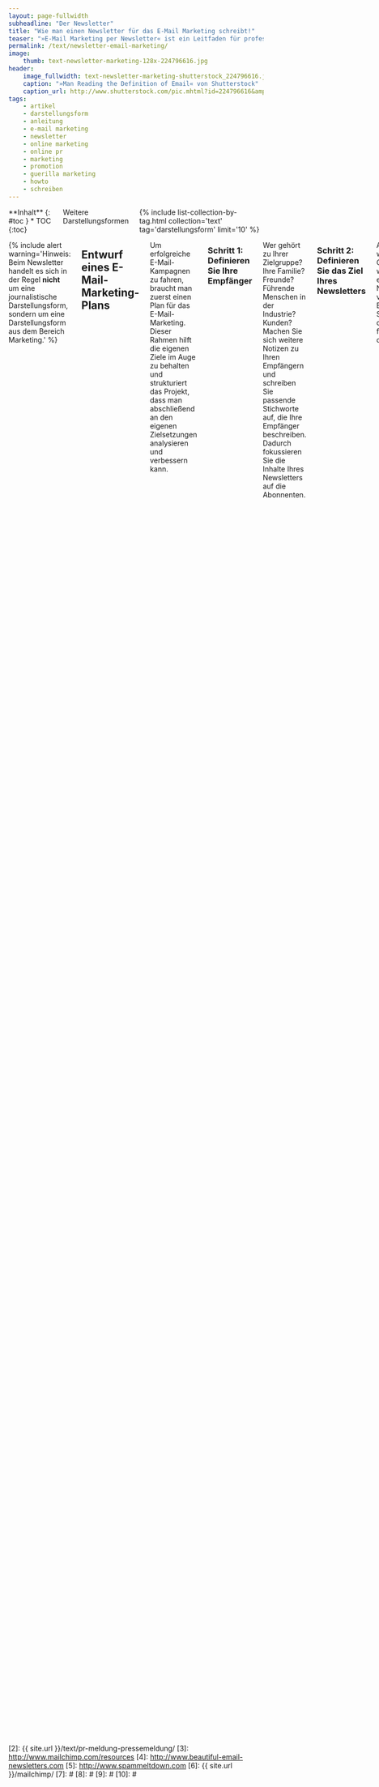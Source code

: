 ```yaml
---
layout: page-fullwidth
subheadline: "Der Newsletter"
title: "Wie man einen Newsletter für das E-Mail Marketing schreibt!"
teaser: "»E-Mail Marketing per Newsletter« ist ein Leitfaden für professionelles Online-Marketing. Neben einem E-Mail-Marketing-Plan erläutert das HowTo technische Hürden und typische Anfängerfehler."
permalink: /text/newsletter-email-marketing/
image:
    thumb: text-newsletter-marketing-128x-224796616.jpg
header:
    image_fullwidth: text-newsletter-marketing-shutterstock_224796616.jpg
    caption: "»Man Reading the Definition of Email« von Shutterstock"
    caption_url: http://www.shutterstock.com/pic.mhtml?id=224796616&amp;src=id
tags:
    - artikel
    - darstellungsform
    - anleitung
    - e-mail marketing
    - newsletter
    - online marketing
    - online pr
    - marketing
    - promotion
    - guerilla marketing
    - howto
    - schreiben
---
```

<div class="row">
<div class="medium-5 medium-push-7 columns" markdown="1">
<div class="panel radius" markdown="1">
**Inhalt**
{: #toc }
*  TOC
{:toc}
</div>

<div class="font-size-h4 b10 sans">Weitere Darstellungsformen</div>
{% include list-collection-by-tag.html collection='text' tag='darstellungsform' limit='10' %}


</div><!-- /.medium-5.columns -->
<div class="medium-7 medium-pull-5 columns" markdown="1">

{% include alert warning='Hinweis:  Beim Newsletter handelt es sich in der Regel <strong>nicht</strong> um eine journalistische Darstellungsform, sondern um eine Darstellungsform aus dem Bereich Marketing.' %}



## Entwurf eines E-Mail-Marketing-Plans

Um erfolgreiche E-Mail-Kampagnen zu fahren, braucht man zuerst einen Plan für das E-Mail-Marketing. Dieser Rahmen hilft die eigenen Ziele im Auge zu behalten und strukturiert das Projekt, dass man abschließend an den eigenen Zielsetzungen analysieren und verbessern kann.


### Schritt 1: Definieren Sie Ihre Empfänger

Wer gehört zu Ihrer Zielgruppe? Ihre Familie? Freunde? Führende Menschen in der Industrie? Kunden? Machen Sie sich weitere Notizen zu Ihren Empfängern und schreiben Sie passende Stichworte auf, die Ihre Empfänger beschreiben. Dadurch fokussieren Sie die Inhalte Ihres Newsletters auf die Abonnenten.


### Schritt 2: Definieren Sie das Ziel Ihres Newsletters

Aus welchem Grund wollen Sie einen Newsletter verschicken? Beantworten Sie sich dazu die folgenden drei Fragen:

1.  Warum wollen meine Empfänger von mir hören?
3.  Welche hilfreichen Informationen kann ich meinen Empfängern bieten?
5.  Was will ich mit meinen Newsletter erreichen?


### Schritt 3: Beschreiben Sie Ihr Ziel

Das Definieren von Zielen ist ein wichtiger Teil des Marketing-Plans. Wenn Sie sich Ziele für Ihren Newsletter stecken, können Sie anschließend besser überprüfen, ob Sie diese auch erreicht haben. Wollen Sie die Anzahl von Empfängern vergrößern? Wollen Sie bessere Klickzahlen für Ihre Website erreichen? Der Start ist schwierig und zuerst sollte das Ziel sein, eine konstante und loyale Leserschaft aufzubauen. Sie werden nicht sofort Effekte des Newsletters spüren.

Wenn Sie jedoch qualitativ hochwertige Newsletter produzieren, profitieren Sie auf lange Sicht und Erfolge mehren sich dann mit der Zeit. Betreiben Sie ein wenig Brainstorming und fragen Sie sich, was Sie in den nächsten sechs Monaten erreichen wollen. Dann schreiben Sie sich drei Dinge auf:

1.  Wie lautet das Ziel?
3.  Wie erreiche ich das Ziel?
5.  Wie messe ich den Erfolg?


### Schritt 4: Legen Sie die Frequenz für den Versand fest

Setzen Sie sich mit Ihrem Kalender hin und fragen Sie sich: Welche Taktung bzw. Frequenz ist für den Newsletter bzw. Ihre Empfänger sinnvoll? Empfehlenswert ist es, den Newsletter zumindest einmal pro Monat zu verschicken. Fühlen Sie sich jedoch nicht genötigt einen Newsletter zu verschicken, wenn es nichts Wissenswertes zu berichten gibt.

Vermeiden Sie jedoch eine zu große Zeitspanne. Einige Ihrer Abonnenten könnten vergessen haben, dass Sie sich für Ihren Newsletter persönlich entschieden haben. Verschicken Sie auch Ihren Newsletter auch nicht in einer zu hohen Frequenz, da dass ein Gefühl von Spamming beim Empfänger hinterlässt.


![]({{ site.urlimg }}text-email-marketing.jpg)

### Schritt 5: Erstellen Sie einen Zeitplan

Im letzten Schritt müssen Sie noch festlegen, wann Sie ihren Newsletter verschicken. Nehmen Sie sich Ihren Kalender zur Brust und legen Sie eine Deadline fest, wann welcher Arbeitsschritt abgearbeitet sein muss. Ein Plan könnte z.B. so aussehen:

Tag 1
:   Legen Sie die Themen für den nächsten Newsletter fest und welche Bilder/Fotos/Grafiken Sie nutzen könnten.

Tag 2
:   Schreiben Sie die Texte für Ihren Newsletter und suchen Sie Bilder/Fotos/Grafiken heraus.

Tag 3
:   Erstellen Sie den Newsletter mit Ihrer Software und checken Sie die Inhalte auf grammatikalische Fehler, Rechtschreibung und Design und schicken Sie TestE-Mails an sich selbst, um die Qualität des Newsletters zu überprüfen.

Tag 4
:   Verschicken Sie Ihren neuen Newsletter.



## Typische Anfängerfehler

1.  Sie haben keine Erlaubnis für die Verwendung einer E-Mail-Adresse einen Newsletter zu schicken, weil der Empfänger sich nicht selbstständig in den Newsletter eingetragen hat bzw. seine Erlaubnis gegeben hat, ihm Newsletter zuzustellen.
3.  Transactional E-Mails sind nicht das Gleiche wie ein Newsletter. Trennen Sie Ihren e-commerce-Bereich deutlich gegen den Marketing-Bereich ab, damit Sie nicht Ihre Kunden verunsichern und im schlimmsten Fall verlieren.
5.  Einer – wenn nicht der größte Fehler – bei einer E-Mail-Kampagne ist Hektik, Zeitdruck und eine fehlende Planung. Verschicken Sie keinen Newsletter unter Zeitdruck. Dadurch vermeiden Sie überflüssige Fehler. Denn eine fehlende Planung wirkt sich kontraproduktiv aus und stellt Ihre Produkte womöglich sogar falsch dar. Im schlimmsten Fall erreicht die Kampagne nicht die richtigen Adressaten oder die Abonnenten bestellen den unzureichenden Newsletter gleich ab.
7.  Machen Sie nicht den Fehler und denken, dass die Leute von Ihnen hören wollen. Wollen Sie einen Pitch vermarkten, dann verschicken Sie lieber persönliche E-Mails und nehmen Sie so Kontakt auf. Aber spammen Sie nicht ungefragt Ihr Umfeld zu.
9.  Selbst wenn Sie E-Mail-Adressen korrekt eingesammelt haben und Interessenten Ihren Newsletter selbstständig abonniert haben, kann es vorkommen, dass diese ihren Newsletter als Spam melden. Das liegt dann in der Regel an der Tatsache, dass die Abonnenten Ihre Einwilligung vergessen haben, weil diese bereits Monate zurückliegt. Seien Sie deshalb vorsichtig, beim unregelmäßigen Versand von Newslettern.
11.  Kaufen Sie keine E-Mail-Adressen Dritter. Denn sollten Sie den Adressaten einfach einen Newsletter zustellen, kann dieser leicht als Spam eingestuft werden. Außerdem schaden Sie Ihrer Marke, wenn Sie unerlaubt E-Mails an Ihnen Unbekannte Adressaten verschicken.
13.  Treffen Sie den richtigen Ton in ihren Newslettern und fragen Sie sich: Was würden meine Kunden in dem Newsletter interessieren? Was hilft Ihnen weiter? Welche Inhalte erwarten Sie von diesem Newsletter? Schreiben Sie also nicht wie ein Autoverkäufer und beherzigen Sie folgende Punkte:  

* Übertreiben Sie nicht die Verwendung von Ausrufezeichen!!!!!!!!!
* SCHREIEN SIE IHRE KUNDEN IM NEWSLETTER NICHT PERMANENT IN GROSSBUCHSTABEN AN!
* Konvertieren Sie den Newsletter in korrektes HTML und kopieren Sie den Text nicht einfach aus ihrem Word-Dokument »rüber«.
* Gestalten Sie Ihren Newsletter einheitlich und benutzen Sie bitte nicht <strong><span style="color: #fabb00;">alle</span> <span style="color: #00792c;">Farben</span> <span style="color: #005380;">des</span> <span style="color: #900055;">Regenbogens</span></strong> innerhalb des Textes.
* Benutzen Sie nie das Wort »Test« in der Betreffzeile.
* Verschicken Sie keinen Newsletter, der nur aus einem Bild ohne Text besteht.

14.  Benutzen Sie als Absender Ihres Newsletters nicht eine persönliche E-Mail-Adresse. Verschicken Sie einen Newsletter, dann vermeiden Sie Reply-Adressen wie GMX, Yahoo!, Hotmail oder GooglE-Mail. Benutzen Sie eine E-Mail-Adresse, die Ihre Firma bzw. Ihr Produkt widerspiegelt.
15.  Nach dem Newsletter, ist vor dem nächsten Newsletter. Verbessern Sie kontinuierlich Ihren Newsletter und analysieren Sie Ihre Kampagnen. Benutzen Sie Statistikwerkzeuge, um Ihre Empfänger und deren Interessen besser kennenzulernen. Je besser Sie Ihre Empfänger kennen und auf Ihre Wünschen eingehen, desto effektiver sind Ihre Kampagnen.



## Wie man den E-Mail-Verteiler weiter ausbaut

<figure>
<img src="{{ site.urlimg }}text-email-marketing-shutterstock_248957974.png">
<figcaption class="text-right"><a href="http://www.shutterstock.com/pic.mhtml?id=248957974&amp;src=id">»Newsletter illustration with laptop« von Shutterstock</a></figcaption>    
</figure>

Um die Reichweite seines eigenen Newsletters auszubauen, stehen zahlreiche Möglichkeiten zur Verfügung. Im Weiteren erkläre ich, wie Sie Ihren E-Mail-Verteiler weiter ausbauen.

1. Sammeln Sie über ein HTML-Formular neue Adressen an prominenter Stelle Ihrer Website. Je weniger Eingaben für den neuen Abonnenten notwendig sind, desto eher füllt er das Formular aus. Fragen Sie darum nur nach E-Mail-Adresse und Namen – oder nur nach der E-Mail-Adresse.
3. Überzeugen Sie mit Hilfe eines Newsletter-Archivs neugierige Besucher von der Qualität ihres Newsletters.
5. Erwähnen Sie ihren kostenlosen Newsletter auf Seminaren und Vorträgen und setzen Sie einen Link zum Anmeldeformular auf die letzte Seite Ihrer Präsentation.
7. Weisen Sie in ihrer E-Mail-Signatur und in der Signatur ihrer Mitarbeiter mit einem Link auf den Newsletter hin. Der Link in der Signatur sollte direkt auf das Anmeldeformular des Newsletters verweisen.
9. Fragen Sie jeden Interessenten und Kunden, der sich für ihr Produkt interessiert oder es kauft, ob er in ihren Newsletter-Verteiler aufgenommen werden will.
11. Bitten Sie oder verweisen Sie Ihre Leser und Empfänger darauf, den Newsletter Freunden weiterzuempfehlen.
13. Offerieren Sie ein relevantes und nützliches Geschenk als Gegenleistung für ein Newsletter-Abonnement.
15. Verlosen Sie Geschenke unter den Newsletter-Abonnenten und schreiben Sie auf Ihrer Website darüber.
17. Wenn Sie mit Kollegen und Kunden Visitenkarten austauschen, fragen Sie, ob Sie die E-Mail in Ihren Newsletter aufnehmen dürfen. Markieren Sie direkt diejenigen Adressen, die nicht an dem Newsletter interessiert sind. So beugen Sie vor, versehentlich jemanden ungefragt in den Newsletter aufzunehmen.
19. Verweisen Sie auf Briefumschlägen und -bögen auf den Newsletter per Link.
21. Bauen Sie einen Newsletter-Hinweis nach Artikel auf Ihrem Blog ein.
23. Erwähnen Sie den Newsletter auf ihren eigenen Flyern, Umschlägen oder auf ihrem Anrufbeantworter oder in der Warteschleife.
25. Drucken Sie regelmäßig Newsletter aus und legen Sie diese im Eingangsbereich Ihres Büros oder am Empfang zum mitnehmen aus.
27. Sammeln Sie E-Mail-Adressen nach Vorträgen über ein ausgedrucktes Formular.
29. Sammeln Sie bei einer Veranstaltung E-Mail-Adressen am Eingang/Eingangsbereich, wenn Kunden Tickets kaufen oder die Konferenz besuchen.


### Die Funktionsweise von HTML-E-Mails

Der Versand von HTML-E-Mails gestaltet sich alles andere als trivial. Besonders die verschiedenen E-Mail-Programme und Möglichkeiten eine HTML-E-Mail abzurufen erschweren das einheitliche Aussehen und die einwandfreie Darstellung eines HTML-Newsletters. Trotzdem empfiehlt sich die Verwendung von HTML-E-Mails, da heute mittlerweile die Meisten Abonnenten HTML-fähige Programme und Services nutzen. Trotzdem schadet ein gewisses Hintergrundwissen nicht, um Fehler zu vermeiden bzw. auszumerzen.


### Das Multipart/Alternative MIME Format

Der wichtigste technische Aspekt beim Versand von HTML-E-Mails ist die Tatsache, dass man nicht einfach eine HTML-Datei an die E-Mail anhängt. Auch reicht es nicht aus einfach HTML-Code in eine E-Mail hineinzukopieren. In den Standardeinstellungen verschicken die meisten Programme reine Text-E-Mails. Um jedoch HTML-E-Mails zu verschicken, muss das Programm gleichzeitig eine Text-E-Mail und eine HTML-E-Mail verschicken. Je nachdem, welches Format das Empfängerprogramm lesen kann, wird die Text- oder HTML-E-Mail angezeigt. Der Name für dieses Format lautet Multipart-Alternative-MIME.


### Über die Verwendung von Bilddateien in HTML-E-Mails

Der Hauptgrund HTML-E-Mails zu verschicken, ist die Möglichkeit Bilder in die E-Mail einzubauen. Um Bilder korrekt einzubauen, legt man sie zuerst auf einen Server im Web ab. Dann verweist man in der HTML-E-Mail auf diese Bilder. Je nach Einstellungen lädt das E-Mail-Programm des Empfängers die Bilder automatisch nach oder der Benutzer muss ausdrücklich den Download der Bilder bestätigen.

Durch den Upload von Grafiken auf eigene Server kann man E-Mails tracken. Denn über den Server, der die Bilder ausliefert, kann man herausfinden, ob die Grafiken und Bilder tatsächlich abgerufen werden. Diese Technik nutzen auch Spammer, um herauszufinden, ob eine E-Mail tatsächlich geöffnet wurde.

Baut man Bilder in eine HTML-E-Mail ein, sollte diese mit einem direkten Link auf die Datei geschehen. Z.B. so:

`<img src="http://www.ihredomain.de/images/logo.jpg">`

Aber nicht so:

`<img src="/images/logo.jpg">`


### Der eigentliche Versand der HTML-E-Mail

Verschickt man HTML-E-Mails an eine Gruppe von Empfängern, sollte man jede E-Mail einzeln an den jeweiligen Empfänger verschicken. Benutzt man das CC-Feld für sämtliche Adressen verrät man einerseits seinen kompletten Verteiler und stellt die Empfänger bloß und verhindert andererseits das individuelle Tracking.

Verschicken Sie HTML-Newsletter in Eigenregie nutzen Sie nie das CC-Feld für die Empfänger, sondern schützen Sie ihre Empfänger und benutzen Sie das BCC-Feld. Dieses verhindert das der jeweilige Empfänger alle anderen E-Mail-Adressaten mitbekommt.



## Das Double-Opt-In-Verfahren

Beim Double-Opt-In-Verfahren handelt es sich um ein Anmeldeverfahren, mit dem unterbunden werden soll, dass Menschen ohne ihr Einverständnis einen Newsletter erhalten. Hat ein User auf einer Website seine E-Mail-Adresse hinterlassen, um fortan einen Newsletter zu abonnieren, erhält er erst mal eine automatisch generierte E-Mail. Darin enthalten ist ein Bestätigungslink vor, mit dessen Aufruf das Abon­nement aktiviert wird. Auf diese Weise bestätigt der Newsletter-Abonnent also zwei Mal, dass er den Newsletter tatsächlich beziehen möchte. Dadurch wird verhindert, dass Fremde eine E-Mail-Adresse einfach aus Spaß oder Bosheit in einen E-Mail-Verteiler eintragen können. Wird nämlich die Nachfrage-E-Mail ignoriert, wird die E-Mail-Adresse so lange nicht in den Verteiler aufgenommen, bis der Link ange­klickt wird.

Natürlich hat dieses Verfahren auch einen Nachteil: Faule oder weniger motivierte Interessenten bleiben beim Double-Opt-In-Verfahren auf der Strecke, wenn sie nicht auf den Bestätigungslink klicken. Auch die Newsletter-Interessenten, die dieses Verfahren nicht kennen, werden eventuell abgeschreckt. Deshalb ist es besonders wichtig, den Vorgang so unkompliziert und einfach wie möglich zu halten.

Trotz dieser offensichtlichen Nachteile setzen alle professionellen Services und Newsletter-Anbieter auf dieses Verfahren. Ein fairer und korrekter Umgang mit Menschen zahlt sich am Ende immer aus. Deshalb verzichten Sie lieber auf ein paar weniger interessierte Leser, um die wirklich Neugierigen bei der Stange zu halten. Das Double-Opt-In-Verfahren haben alle regulären Onlineservices und fortgeschrittene Programme als Funktion integriert. Sie brauchen lediglich die Texte der Double-Opt-In-Nachrichten den eigenen Vorstellungen anzupassen, den Rest übernimmt der Service.



## Aufbau eines professionellen HTML-Newsletters

1.  Im Absenderfeld nennen Sie ihre Firma/Projekt mit Namen. Dadurch erkennen die Empfänger direkt, von wem die E-Mail verschickt wurde. Diese Auszeichnung verhindert, dass ihre E-Mails schnell vom Empfänger als Spam markiert werden.
3.  In die Betreffzeile schreiben Sie einen relevanten Titel. Professionelle und ernsthafte Newsletter kennzeichnen darüberhinaus E-Mails als Pressemeldung oder Pressetext in der Betreffzeile.
5.  Das An-Feld ihrer E-Mail sollte nicht die E-Mail-Adresse des Empfängers anzeigen, sondern seinen korrekten Namen.
7.  Jeder legale Newsletter beinhaltet einen Link, über welchen sich Empfänger direkt aus dem Newsletter-Verteiler austragen können. Natürlich wollen Sie nicht, dass Empfänger ihre E-Mail aus dem Verteiler nehmen. Sie können diese auch nicht festhalten. Erzeugen Sie Vertrauen, indem Sie in der Kopf- und spätestens in der Fußzeile einen Link präsentieren über welchen man den Newsletter abbestellen kann.
9.  Im Kopfbereich empfiehlt es sich einen Link »Diese E-Mail im Browser anzeigen« zu positionieren. Sollte wider Erwarten ein Empfänger eine HTML-E-Mail nicht lesen können, kann er sich über diesen Link den gesamten Newsletter im Browser anzeigen lassen. Dieser Link gibt dem Empfänger außerdem die Möglichkeit den Link zum jeweiligen Newsletter weiterzukommunizieren.
11.  Jeder Newsletter braucht ein Impressum mit ihren Konkaktdaten. Ein Impressum wird einerseits nach deutschem Recht verlangt, andererseits ermöglicht es Rückmeldungen und verleiht ihrem Newsletter einen seriösen Anstrich.
13.  Es ist eine gute Idee innerhalb des Newsletter noch eine Erinnerung für den Empfänger zu schreiben, die z.B. so lauten könnte: »Sie empfangen diesen Newsletter, weil Sie sich auf unserer Website dafür entschieden haben«. Wie bereits erwähnt, vergessen Empfänger über die Wochen und Monate, dass sie sich in ihren Newsletter eingetragen haben. Eine kleine Erinnerung hilft somit auf die Sprünge und verhindert den Klick auf Löschen oder Diese E-Mail als Spam markieren.
15.  Erstellen Sie bei größeren Newslettern ein Inhaltsverzeichnis, das im Kopfbereich der E-Mail anzeigt wird. Wenn Sie z.B. einen umfangreichen Newsletter mit den zehn neuesten Büchers des Verlages verschicken, hilft ein Inhaltsverzeichnis, damit der Empfänger sich schnell einen Überblick verschaffen kann. Schließlich wollen Sie nicht die Zeit des Abonnenten verschwenden, sondern ihn schnell zu den für ihn relevanten Informationen leiten.

## Häufige Fehler bei Newslettern

1. Verweisen Sie – wie weiter oben erwähnt – mit einem direkten Link auf Bilder.
2. Benutzen Sie kein Javascript, Flash oder ActiveX in ihrem Newsletter.
3. Halten Sie den Newsletter funktional und vermeiden Sie beim Design nicht überengagiert zur Sache zu gehen.
4. Verlinken Sie keine externe CSS-Datei. Denn alle Informationen zu den CSS-Styles gehören in den `<head>`-Bereich und/oder in die Tags im `<body>`-Bereich.
5. Die ärgerlichsten Fehler beim Versand von Newslettern passieren besonders dann, wenn man den Newsletter vor dem Versand nicht noch einmal mit einer Checkliste nach Fehlern untersucht hat. Ihnen ist es sicherlich auch schon einmal passiert, dass Sie einen Newsletter »aus Versehen« zweimal bekommen haben, weil im ersten Teil ein wichtiger Link oder Attachments fehlten.
6. Nach deutschem Gesetz darf man Empfängern, die nicht eindrücklich eingewilligt haben, keinen Newsletter kalt zustellen. Im schlimmsten Fall verklagt Sie der Empfänger, weil er Sie als Spammer bezichtigt.
7. Was juristisch für die Versender von Werbe-Mails (und Spam) gilt, ist auch für die Versender von Newslettern relevant. Nach der Anti-Spam-Regelung im Gesetz gegen unlauteren Wettbewerb dürfen WerbE-Mails nur nach vorherigem Einverständnis des Empfängers verschickt werden. Wird dies nicht beachtet, stellen sie nach dem Gesetz eine unzumutbare Belästigung dar, die Schadensersatzansprüche zur Folge haben kann. Newsletter dürfen daher nur auf Anforderung und niemals an alle Empfänger einer auf anderem Wege entstandenen Adressliste verschickt werden.
8. Wenn man HTML-Newsletter selbst mit Hilfe eines HTML-Programmes erstellen will, dann verzichtet man auf WYSIWYG-Editor. Benutzen Sie stattdessen einen professionellen HTML-Editor. Denn WYSIWYG-Editore blähen den Code unnötig auf und die Wahrscheinlichkeit häuft sich, dass der HTML-Newsletter nicht korrekt angezeigt wird, weil Sie keinen sauberen Code produziert haben.
9. Verschicken Sie in ihrem Newsletter nicht nur ein riesiges Bild. Im schlimmsten Fall wird es nicht angezeigt – und die Wahrscheinlichkeit ist groß – und sämtliche »Inhalte« erreichen nicht den Empfänger. Außerdem nutzen Spammer diese Art von HTML-E-Mails.



## Checkliste für erfolgreiche Newsletter


### Gestaltung

1.  Vermeiden Sie im Betreff den vermehrten Einsatz von Sonderzeichen und Großbuchstaben.
3.  Verzichten Sie auf eine Personalisierung in der Betreffzeile.
5.  Verwenden Sie keine unseriösen und marktschreierischen Begriffe.
7.  Versenden Sie keine Anhänge (wenn doch, dann nur kleine Dateien in bekann­ten Formaten wie PDF, JPG oder RTF).
9.  Nennen Sie einen Ansprechpartner und geben Sie ein Impressum mit Kontakt­möglichkeiten an.


### Adressangaben

1.  Schaffen Sie Vertrauen und wählen Sie eine seriöse Versandadresse, die in Ver­bindung mit dem Versender steht.
3.  Verwenden Sie eine gültige Absender- und Antwortadresse.
5.  Achten Sie auf einen gültigen Domainnamen des Mailservers.


### und Abmeldung des Newsletters

1.  Bieten Sie eine Double-Opt-In-Funktion für das Anmelden zum Newsletter an. 
3.  Richten Sie einen Unsubscribe-Link oder eine Möglichkeit zur Abmeldung des Newsletters ein.
5.  Integrieren Sie eine Datenschutzerklärung, um weiteres Vertrauen zu schaffen.
7.  Löschen Sie abgemeldete E-Mail-Adressen sicher und verbindlich.


### Verhaltensregeln

1.  Seien Sie für Rückmeldungen und Beschwerden in kürzester Zeit erreichbar.
3.  Nehmen Sie Beschwerden ernst und reagieren Sie möglichst prompt.
5.  Löschen Sie E-Mail-Adressen, die über eine Fehlermeldung zurückkommen.



## Weiterführende Links, Quellen und Bücher

* [Ausführliches Marketing-Glossar][1]
* [Wie man eine PR-Meldung schreibt!][2]
* [Englischsprachige Anleitungen zum Thema Newsletter][3] von [Mailchimp][6]
* [Inspirationsquelle für gut gestaltete Newsletter][4]
* [»Design trends and patterns in html email design«][5]




## Weitere Darstellungsformen

{% include list-collection-by-tag.html collection='text' tag='darstellungsform' limit='10' %}


</div><!-- /.medium-7.columns -->
</div><!-- /.row -->




 [1]: http://www.eyedee-media.com/marketing/glossar.html
 [2]: {{ site.url }}/text/pr-meldung-pressemeldung/
 [3]: http://www.mailchimp.com/resources
 [4]: http://www.beautiful-email-newsletters.com
 [5]: http://www.spammeltdown.com
 [6]: {{ site.url }}/mailchimp/
 [7]: #
 [8]: #
 [9]: #
 [10]: #
